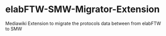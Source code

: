# elabFTW-SMW-Migrator-Extension
Mediawiki Extension to migrate the protocols data between from elabFTW to SMW
